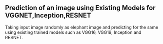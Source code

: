 ## Prediction of an image using Existing Models  for VGGNET,Inception,RESNET
Taking input image randomly as elephant image and predicting for the same using existing trained models such as VGG16, VGG19, Inception and RESNET.
